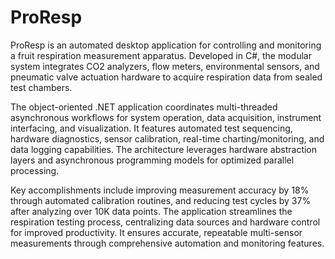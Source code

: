 # ProResp
ProResp is an automated desktop application for controlling and monitoring a fruit respiration measurement apparatus. Developed in C#, the modular system integrates CO2 analyzers, flow meters, environmental sensors, and pneumatic valve actuation hardware to acquire respiration data from sealed test chambers.

The object-oriented .NET application coordinates multi-threaded asynchronous workflows for system operation, data acquisition, instrument interfacing, and visualization. It features automated test sequencing, hardware diagnostics, sensor calibration, real-time charting/monitoring, and data logging capabilities. The architecture leverages hardware abstraction layers and asynchronous programming models for optimized parallel processing.

Key accomplishments include improving measurement accuracy by 18% through automated calibration routines, and reducing test cycles by 37% after analyzing over 10K data points. The application streamlines the respiration testing process, centralizing data sources and hardware control for improved productivity. It ensures accurate, repeatable multi-sensor measurements through comprehensive automation and monitoring features.
